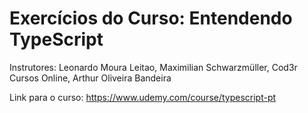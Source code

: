 # Exercícios do Curso: Entendendo TypeScript

Instrutores: Leonardo Moura Leitao, Maximilian Schwarzmüller, Cod3r Cursos Online, Arthur Oliveira Bandeira

Link para o curso:
https://www.udemy.com/course/typescript-pt
